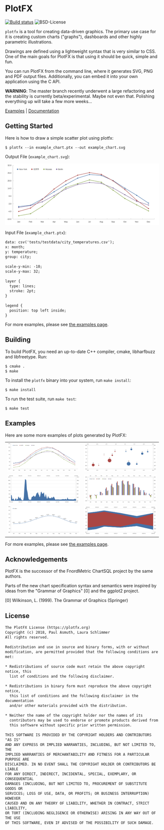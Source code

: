 PlotFX
======

[![Build status](https://ci.appveyor.com/api/projects/status/8h07x0erafnxsumi/branch/master?svg=true)](https://ci.appveyor.com/project/plotfx/plotfx/branch/master)
![BSD-License](https://img.shields.io/badge/license-BSD-blue.svg?style=flat-square)

`plotfx` is a tool for creating data-driven graphics. The primary use case for it
is creating custom charts ("graphs"), dashboards and other highly parametric
illustrations.

Drawings are defined using a lightweight syntax that is very similar to CSS.
One of the main goals for PlotFX is that using it should be quick, simple and fun.

You can run PlotFX from the command line, where it generates SVG, PNG and PDF
output files. Additionally, you can embed it into your own application using the
C API.

**WARNING**: The master branch recently underwent a large refactoring and the
stability is currently beta/experimental. Maybe not even that. Polishing everything
up will take a few more weeks...

[Examples](https://plotfx.org/examples) |
[Documentation](https://plotfx.org/reference)


Getting Started
---------------

Here is how to draw a simple scatter plot using plotfx:

    $ plotfx --in example_chart.ptx --out example_chart.svg

Output File (`example_chart.svg`):

[![A simple line chart](/examples/linecharts/lines_with_points.svg)](./examples/linecharts/lines_with_points.ptx)

Input File (`example_chart.ptx`):

    data: csv('tests/testdata/city_temperatures.csv');
    x: month;
    y: temperature;
    group: city;

    scale-y-min: -10;
    scale-y-max: 32;

    layer {
      type: lines;
      stroke: 2pt;
    }

    legend {
      position: top left inside;
    }


For more examples, please see [the examples page](https://plotfx.org/examples).


Building
--------

To build PlotFX, you need an up-to-date C++ compiler, cmake, libharfbuzz and
libfreetype. Run:

    $ cmake .
    $ make

To install the `plotfx` binary into your system, run `make install`:

    $ make install

To run the test suite, run `make test`:

    $ make test


Examples
--------

Here are some more examples of plots generated by PlotFX:

<table>
  <tr>
    <td width="50%">
      <img src="./examples/linecharts/lines_with_points.svg">
    </td>
    <td width="50%">
      <img src="./examples/pointcharts/pointchart_with_labels.svg">
    </td>
  </tr>
  <tr>
  </tr>
  <tr>
    <td width="50%">
      <img src="./examples/areacharts/simple_area.svg">
    </td>
    <td width="50%">
      <img src="./examples/barcharts/negative_values.svg">
    </td>
  </tr>
  <tr>
  </tr>
  <tr>
    <td width="50%">
      <img src="./examples/linecharts/lines_with_labels.svg">
    </td>
    <td width="50%">
      <img src="./examples/areacharts/area_ranges.svg">
    </td>
  </tr>
</table>


For more examples, please see [the examples page](https://plotfx.org/examples).


Acknowledgements
----------------

PlotFX is the successor of the FnordMetric ChartSQL project by the same authors.

Parts of the new chart specification syntax and semantics were inspired by ideas
from the "Grammar of Graphics" [0] and the ggplot2 project.

[0] Wilkinson, L. (1999). The Grammar of Graphics (Springer)

License
-------

    The PlotFX License (https://plotfx.org)
    Copyright (c) 2018, Paul Asmuth, Laura Schlimmer
    All rights reserved.

    Redistribution and use in source and binary forms, with or without
    modification, are permitted provided that the following conditions are met:

    * Redistributions of source code must retain the above copyright notice, this
      list of conditions and the following disclaimer.

    * Redistributions in binary form must reproduce the above copyright notice,
      this list of conditions and the following disclaimer in the documentation
      and/or other materials provided with the distribution.

    * Neither the name of the copyright holder nor the names of its
      contributors may be used to endorse or promote products derived from
      this software without specific prior written permission.

    THIS SOFTWARE IS PROVIDED BY THE COPYRIGHT HOLDERS AND CONTRIBUTORS "AS IS"
    AND ANY EXPRESS OR IMPLIED WARRANTIES, INCLUDING, BUT NOT LIMITED TO, THE
    IMPLIED WARRANTIES OF MERCHANTABILITY AND FITNESS FOR A PARTICULAR PURPOSE ARE
    DISCLAIMED. IN NO EVENT SHALL THE COPYRIGHT HOLDER OR CONTRIBUTORS BE LIABLE
    FOR ANY DIRECT, INDIRECT, INCIDENTAL, SPECIAL, EXEMPLARY, OR CONSEQUENTIAL
    DAMAGES (INCLUDING, BUT NOT LIMITED TO, PROCUREMENT OF SUBSTITUTE GOODS OR
    SERVICES; LOSS OF USE, DATA, OR PROFITS; OR BUSINESS INTERRUPTION) HOWEVER
    CAUSED AND ON ANY THEORY OF LIABILITY, WHETHER IN CONTRACT, STRICT LIABILITY,
    OR TORT (INCLUDING NEGLIGENCE OR OTHERWISE) ARISING IN ANY WAY OUT OF THE USE
    OF THIS SOFTWARE, EVEN IF ADVISED OF THE POSSIBILITY OF SUCH DAMAGE.
